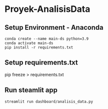 # Proyek-AnalisisData

## Setup Environment - Anaconda
```
conda create --name main-ds python=3.9
conda activate main-ds
pip install -r requirements.txt
```

## Setup requirements.txt

pip freeze > requirements.txt


## Run steamlit app
```
streamlit run dashboard/analisis_data.py
